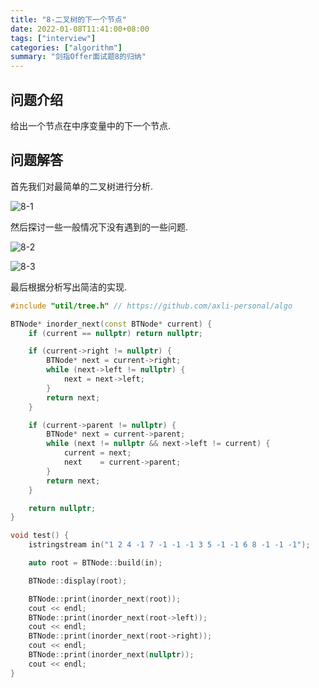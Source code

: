 ```yaml
---
title: "8-二叉树的下一个节点"
date: 2022-01-08T11:41:00+08:00
tags: ["interview"]
categories: ["algorithm"]
summary: "剑指Offer面试题8的归纳"
---
```


## 问题介绍

给出一个节点在中序变量中的下一个节点.

## 问题解答

首先我们对最简单的二叉树进行分析.

![8-1](https://dl.axlis.cn/blog/interview/8-1.svg)

然后探讨一些一般情况下没有遇到的一些问题.

![8-2](https://dl.axlis.cn/blog/interview/8-2.svg)

![8-3](https://dl.axlis.cn/blog/interview/8-3.svg)

最后根据分析写出简洁的实现.

```cpp
#include "util/tree.h" // https://github.com/axli-personal/algo

BTNode* inorder_next(const BTNode* current) {
    if (current == nullptr) return nullptr;

    if (current->right != nullptr) {
        BTNode* next = current->right;
        while (next->left != nullptr) {
            next = next->left;
        }
        return next;
    }

    if (current->parent != nullptr) {
        BTNode* next = current->parent;
        while (next != nullptr && next->left != current) {
            current = next;
            next    = current->parent;
        }
        return next;
    }

    return nullptr;
}

void test() {
    istringstream in("1 2 4 -1 7 -1 -1 -1 3 5 -1 -1 6 8 -1 -1 -1");

    auto root = BTNode::build(in);

    BTNode::display(root);

    BTNode::print(inorder_next(root));
    cout << endl;
    BTNode::print(inorder_next(root->left));
    cout << endl;
    BTNode::print(inorder_next(root->right));
    cout << endl;
    BTNode::print(inorder_next(nullptr));
    cout << endl;
}
```
